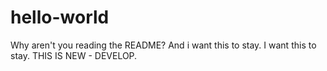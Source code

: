 # hello-world
Why aren't you reading the README?
And i want this to stay.
I want this to stay.
THIS IS NEW - DEVELOP.
